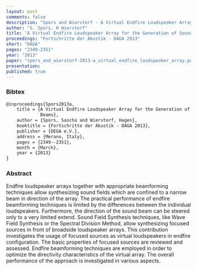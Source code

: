 ```yaml
---
layout: post
comments: false
description: "Spors and Wierstorf - A Virtual Endfire Loudspeaker Array for the Generation of Sound Beams"
author: "S. Spors, H Wierstorf"
title: "A Virtual Endfire Loudspeaker Array for the Generation of Sound Beams"
proceedings: "Fortschritte der Akustik - DAGA 2013"
short: "DAGA"
pages: "2349-2351"
year: "2013"
paper: "spors_and_wierstorf-2013-a_virtual_endfire_loudspeaker_array.pdf"
presentation: 
published: true
---
```


### Bibtex

```latex
@inproceedings{Spors2013a,
    title = {A Virtual Endfire Loudspeaker Array for the Generation of Sound
             Beams},
    author = {Spors, Sascha and Wierstorf, Hagen},
    booktitle = {Fortschritte der Akustik - DAGA 2013},
    publisher = {DEGA e.V.},
    address = {Merano, Italy},
    pages = {2349--2351},
    month = {March},
    year = {2013}
}
```

### Abstract

Endfire loudspeaker arrays together with appropriate beamforming techniques
allow synthesizing sound fields which are confined to a narrow beam in direction
of the array. The practical performance of endfire beamforming techniques is
limited by the differences between the individual loudspeakers. Furthermore, the
direction of the sound beam can be steered only to a very limited extend. Sound
Field Synthesis techniques, like Wave Field Synthesis or the Spectral Division
Method, allow synthesizing focused sources in front of broadside loudspeaker
arrays. This contribution investigates the usage of focused sources as virtual
loudspeakers in endfire configuration. The basic properties of focused sources
are reviewed and assessed. Endfire beamforming techniques are employed in order
to optimize the directivity characteristics of the virtual array. The overall
performance of the approach is investigated in various aspects.
